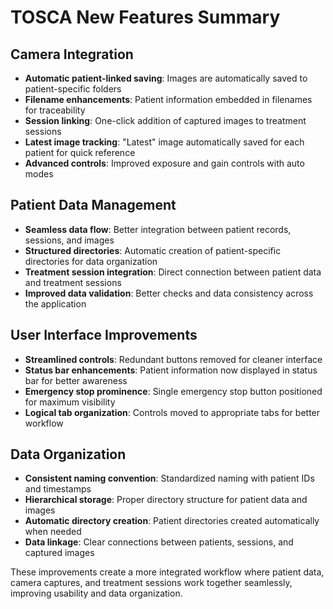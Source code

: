 # TOSCA New Features Summary

## Camera Integration
- **Automatic patient-linked saving**: Images are automatically saved to patient-specific folders
- **Filename enhancements**: Patient information embedded in filenames for traceability
- **Session linking**: One-click addition of captured images to treatment sessions
- **Latest image tracking**: "Latest" image automatically saved for each patient for quick reference
- **Advanced controls**: Improved exposure and gain controls with auto modes

## Patient Data Management
- **Seamless data flow**: Better integration between patient records, sessions, and images
- **Structured directories**: Automatic creation of patient-specific directories for data organization
- **Treatment session integration**: Direct connection between patient data and treatment sessions
- **Improved data validation**: Better checks and data consistency across the application

## User Interface Improvements
- **Streamlined controls**: Redundant buttons removed for cleaner interface
- **Status bar enhancements**: Patient information now displayed in status bar for better awareness
- **Emergency stop prominence**: Single emergency stop button positioned for maximum visibility
- **Logical tab organization**: Controls moved to appropriate tabs for better workflow

## Data Organization
- **Consistent naming convention**: Standardized naming with patient IDs and timestamps
- **Hierarchical storage**: Proper directory structure for patient data and images
- **Automatic directory creation**: Patient directories created automatically when needed
- **Data linkage**: Clear connections between patients, sessions, and captured images

These improvements create a more integrated workflow where patient data, camera captures, and treatment sessions work together seamlessly, improving usability and data organization. 